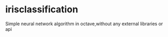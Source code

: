 # irisclassification
Simple neural network algorithm in octave,without any external libraries or api 
